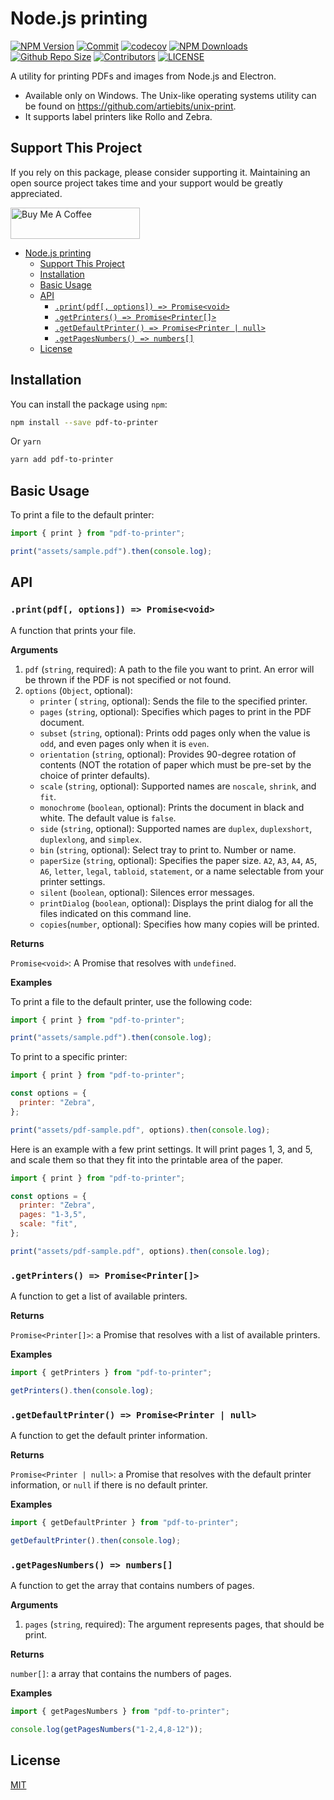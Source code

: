 # Node.js printing

[![NPM Version](https://img.shields.io/npm/v/pdf-to-printer-modern.svg)](https://www.npmjs.com/package/pdf-to-printer-modern)
[![Commit](https://img.shields.io/github/last-commit/websmithcode/pdf-to-printer-modern.svg)](https://github.com/websmithcode/pdf-to-printer-modern/commits/master)
[![codecov](https://codecov.io/gh/websmithcode/pdf-to-printer-modern/branch/master/graph/badge.svg)](https://codecov.io/gh/websmithcode/pdf-to-printer-modern)
[![NPM Downloads](https://img.shields.io/npm/dt/pdf-to-printer-modern.svg)](https://www.npmjs.com/package/pdf-to-printer-modern)
[![Github Repo Size](https://img.shields.io/github/repo-size/websmithcode/pdf-to-printer-modern.svg)](https://github.com/websmithcode/pdf-to-printer-modern)
[![Contributors](https://img.shields.io/github/contributors/websmithcode/pdf-to-printer-modern.svg)](https://github.com/websmithcode/pdf-to-printer-modern/graphs/contributors)
[![LICENSE](https://img.shields.io/npm/l/pdf-to-printer-modern.svg)](https://github.com/websmithcode/pdf-to-printer-modern/blob/master/LICENSE)


<!-- [![Build Status](https://api.cirrus-ci.com/github/artiebits/pdf-to-printer.svg)](https://cirrus-ci.com/github/artiebits/pdf-to-printer)
[![codecov](https://codecov.io/gh/artiebits/pdf-to-printer/branch/master/graph/badge.svg)](https://codecov.io/gh/artiebits/pdf-to-printer)
![npm](https://img.shields.io/npm/dw/pdf-to-printer) -->

A utility for printing PDFs and images from Node.js and Electron.

- Available only on Windows. The Unix-like operating systems utility can be found on https://github.com/artiebits/unix-print.
- It supports label printers like Rollo and Zebra.

## Support This Project

If you rely on this package, please consider supporting it. Maintaining an open source project takes time and your support would be greatly appreciated.

<a href="https://www.buymeacoffee.com/websmithcode" target="_blank"><img src="https://cdn.buymeacoffee.com/buttons/v2/default-yellow.png" alt="Buy Me A Coffee" style="height: 50px !important;width: 207px !important;" ></a>

<!-- START doctoc generated TOC please keep comment here to allow auto update -->
<!-- DON'T EDIT THIS SECTION, INSTEAD RE-RUN doctoc TO UPDATE -->

- [Node.js printing](#nodejs-printing)
  - [Support This Project](#support-this-project)
  - [Installation](#installation)
  - [Basic Usage](#basic-usage)
  - [API](#api)
    - [`.print(pdf[, options]) => Promise<void>`](#printpdf-options--promisevoid)
    - [`.getPrinters() => Promise<Printer[]>`](#getprinters--promiseprinter)
    - [`.getDefaultPrinter() => Promise<Printer | null>`](#getdefaultprinter--promiseprinter--null)
    - [`.getPagesNumbers() => numbers[]`](#getpagesnumbers--numbers)
  - [License](#license)

<!-- END doctoc generated TOC please keep comment here to allow auto update -->

## Installation

You can install the package using `npm`:

```bash
npm install --save pdf-to-printer
```

Or `yarn`

```bash
yarn add pdf-to-printer
```

## Basic Usage

To print a file to the default printer:

```javascript
import { print } from "pdf-to-printer";

print("assets/sample.pdf").then(console.log);
```

## API

### `.print(pdf[, options]) => Promise<void>`

A function that prints your file.

**Arguments**

1. `pdf` (`string`, required): A path to the file you want to print. An error will be thrown if the PDF is not specified or not found.
2. `options` (`Object`, optional):
   - `printer` ( `string`, optional): Sends the file to the specified printer.
   - `pages` (`string`, optional): Specifies which pages to print in the PDF document.
   - `subset` (`string`, optional): Prints odd pages only when the value is `odd`, and even pages only when it is `even`.
   - `orientation` (`string`, optional): Provides 90-degree rotation of contents (NOT the rotation of paper which must be pre-set by the choice of printer defaults).
   - `scale` (`string`, optional): Supported names are `noscale`, `shrink`, and `fit`.
   - `monochrome` (`boolean`, optional): Prints the document in black and white. The default value is `false`.
   - `side` (`string`, optional): Supported names are `duplex`, `duplexshort`, `duplexlong`, and `simplex`.
   - `bin` (`string`, optional): Select tray to print to. Number or name.
   - `paperSize` (`string`, optional): Specifies the paper size. `A2`, `A3`, `A4`, `A5`, `A6`, `letter`, `legal`, `tabloid`, `statement`, or a name selectable from your printer settings.
   - `silent` (`boolean`, optional): Silences error messages.
   - `printDialog` (`boolean`, optional): Displays the print dialog for all the files indicated on this command line.
   - `copies`(`number`, optional): Specifies how many copies will be printed.

**Returns**

`Promise<void>`: A Promise that resolves with `undefined`.

**Examples**

To print a file to the default printer, use the following code:

```javascript
import { print } from "pdf-to-printer";

print("assets/sample.pdf").then(console.log);
```

To print to a specific printer:

```javascript
import { print } from "pdf-to-printer";

const options = {
  printer: "Zebra",
};

print("assets/pdf-sample.pdf", options).then(console.log);
```

Here is an example with a few print settings. It will print pages 1, 3, and 5, and scale them so that they fit into the printable area of the paper.

```javascript
import { print } from "pdf-to-printer";

const options = {
  printer: "Zebra",
  pages: "1-3,5",
  scale: "fit",
};

print("assets/pdf-sample.pdf", options).then(console.log);
```

### `.getPrinters() => Promise<Printer[]>`

A function to get a list of available printers.

**Returns**

`Promise<Printer[]>`: a Promise that resolves with a list of available printers.

**Examples**

```javascript
import { getPrinters } from "pdf-to-printer";

getPrinters().then(console.log);
```

### `.getDefaultPrinter() => Promise<Printer | null>`

A function to get the default printer information.

**Returns**

`Promise<Printer | null>`: a Promise that resolves with the default printer information, or `null` if there is no default printer.

**Examples**

```javascript
import { getDefaultPrinter } from "pdf-to-printer";

getDefaultPrinter().then(console.log);
```

### `.getPagesNumbers() => numbers[]`

A function to get the array that contains numbers of pages.

**Arguments**

1. `pages` (`string`, required): The argument represents pages, that should be print.

**Returns**

`number[]`: a array that contains the numbers of pages.

**Examples**

```javascript
import { getPagesNumbers } from "pdf-to-printer";

console.log(getPagesNumbers("1-2,4,8-12"));
```

## License

[MIT](LICENSE)
